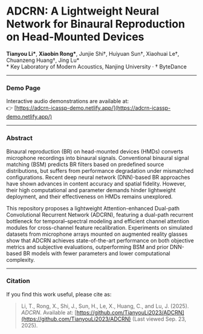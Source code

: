 # ADCRN: A Lightweight Neural Network for Binaural Reproduction on Head-Mounted Devices

**Tianyou Li\***, **Xiaobin Rong\***, Junjie Shi†, Huiyuan Sun†, Xiaohuai Le†, Chuanzeng Huang†, Jing Lu\*  
\* Key Laboratory of Modern Acoustics, Nanjing University · † ByteDance  

---

### Demo Page  
Interactive audio demonstrations are available at:  
👉 [https://adcrn-icassp-demo.netlify.app/](https://adcrn-icassp-demo.netlify.app/)

---

### Abstract  
Binaural reproduction (BR) on head-mounted devices (HMDs) converts microphone recordings into binaural signals. Conventional binaural signal matching (BSM) predicts BR filters based on predefined source distributions, but suffers from performance degradation under mismatched configurations. Recent deep neural network (DNN)-based BR approaches have shown advances in content accuracy and spatial fidelity. However, their high computational and parameter demands hinder lightweight deployment, and their effectiveness on HMDs remains unexplored. 

This repository proposes a lightweight Attention-enhanced Dual-path Convolutional Recurrent Network (ADCRN), featuring a dual-path recurrent bottleneck for temporal–spectral modeling and efficient channel attention modules for cross-channel feature recalibration. Experiments on simulated datasets from microphone arrays mounted on augmented reality glasses show that ADCRN achieves state-of-the-art performance on both objective metrics and subjective evaluations, outperforming BSM and prior DNN-based BR models with fewer parameters and lower computational complexity. 

---

### Citation  
If you find this work useful, please cite as:  

> Li, T., Rong, X., Shi, J., Sun, H., Le, X., Huang, C., and Lu, J. (2025).  
> *ADCRN*. Available at: [https://github.com/TianyouLi2023/ADCRN](https://github.com/TianyouLi2023/ADCRN) (Last viewed Sep. 23, 2025).  
